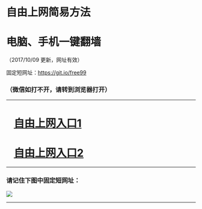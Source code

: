 ﻿# 自由上网简易方法

# 电脑、手机一键翻墙

（2017/10/09 更新，网址有效）

固定短网址：https://git.io/free99

### （微信如打不开，请转到浏览器打开）


***





# &nbsp;&nbsp; <a href="http://ft2322230622.fwq-tz-1001.info/fwqtz01.html?t=100900114506 " target="_blank">自由上网入口1</a>
# &nbsp;&nbsp; <a href="http://ft900327587.fwq-tz-1002.info/fwqtz02.html?t=10090011210 " target="_blank">自由上网入口2</a>
***

### 请记住下图中固定短网址：

<img src="https://s3-us-west-2.amazonaws.com/fwq-1001/yjfq-20170905okok.png" /> 


***

